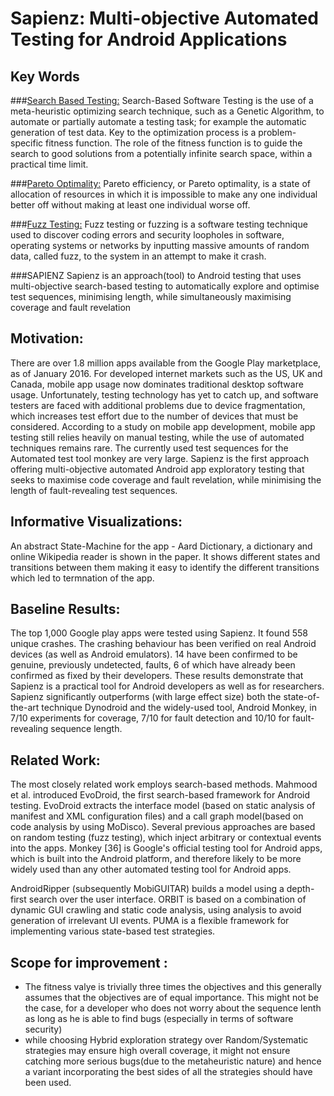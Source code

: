 # Sapienz: Multi-objective Automated Testing for Android Applications

## Key Words
###[Search Based Testing:](https://philmcminn.staff.shef.ac.uk/publications/c18.pdf) 
Search-Based Software Testing is the use of a meta-heuristic optimizing search technique, such as a Genetic Algorithm, to automate or partially automate a testing task; for example the automatic generation of test data. Key to the optimization process is a problem-specific fitness function. The role of the fitness function is to guide the search to good solutions from a potentially infinite search space, within a practical time limit.

###[Pareto Optimality:](https://en.wikipedia.org/wiki/Pareto_efficiency)
Pareto efficiency, or Pareto optimality, is a state of allocation of resources in which it is impossible to make any one individual better off without making at least one individual worse off.

###[Fuzz Testing:](http://searchsecurity.techtarget.com/definition/fuzz-testing)
Fuzz testing or fuzzing is a software testing technique used to discover coding errors and security loopholes in software, operating systems or networks by inputting massive amounts of random data, called fuzz, to the system in an attempt to make it crash.

###SAPIENZ
Sapienz is an approach(tool) to Android testing that uses multi-objective search-based testing to automatically explore and optimise test sequences, minimising length, while simultaneously maximising coverage and fault revelation

## Motivation:
There are over 1.8 million apps available from the Google Play marketplace, as of January 2016. For developed internet markets such as the US, UK and Canada, mobile app usage now dominates traditional desktop software usage. Unfortunately, testing technology has yet to catch up, and software testers are faced with additional problems due to device fragmentation, which increases test effort due to the number of devices that must be considered. According to a study on mobile app development, mobile app testing still relies heavily on manual testing, while the use of automated techniques remains rare.
The currently used test sequences for the Automated test tool monkey are very large. Sapienz is the first approach offering multi-objective automated Android app exploratory testing that seeks to maximise code coverage and fault revelation, while minimising the length of fault-revealing test sequences.

## Informative Visualizations:
An abstract State-Machine for the app - Aard Dictionary, a dictionary and online Wikipedia reader is shown in the paper. It shows different states and transitions between them making it easy to identify the different transitions which led to termnation of the app.

## Baseline Results:
The top 1,000 Google play apps were tested using Sapienz. It found 558 unique crashes. The crashing behaviour has been verified on real Android devices (as well as Android emulators). 14 have been confirmed to be genuine, previously undetected, faults, 6 of which have already been confirmed as fixed by their developers. These results demonstrate that Sapienz is a practical tool for Android developers as well as for researchers. Sapienz significantly outperforms (with large effect size) both the state-of-the-art technique Dynodroid and the widely-used tool, Android Monkey, in 7/10 experiments for coverage, 7/10 for fault detection and 10/10 for fault-revealing sequence length.

## Related Work:
The most closely related work employs search-based methods. Mahmood et al. introduced EvoDroid, the first search-based framework for Android testing. EvoDroid extracts the interface model (based on static analysis of manifest and XML configuration files) and a call graph model(based on code analysis by using MoDisco). Several previous approaches are based on random testing (fuzz testing), which inject arbitrary or contextual events into the apps. Monkey [36] is Google's official testing tool for Android apps, which is built into the Android platform, and therefore likely to be more widely used than any other automated testing tool for Android apps.

AndroidRipper (subsequently MobiGUITAR) builds a model using a depth-first search over the user interface. ORBIT is based on a combination of dynamic GUI crawling and static code analysis, using analysis to avoid generation of irrelevant UI events. PUMA is a 
flexible framework for implementing various state-based test strategies.

## Scope for improvement :
- The fitness valye is trivially three times the objectives and this generally assumes that the objectives are of equal importance. This might not be the case, for a developer who does not worry about the sequence lenth as long as he is able to find bugs (especially in terms of software security)
- while choosing Hybrid exploration strategy over Random/Systematic strategies may ensure high overall coverage, it might not ensure catching more serious bugs(due to the metaheuristic nature) and hence a variant incorporating the best sides of all the strategies should have been used. 
